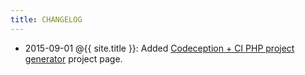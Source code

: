 ```yaml
---
title: CHANGELOG
---
```




* 2015-09-01 @{{ site.title }}: Added [Codeception + CI PHP project generator](/codeception-ci-generator) project page.
